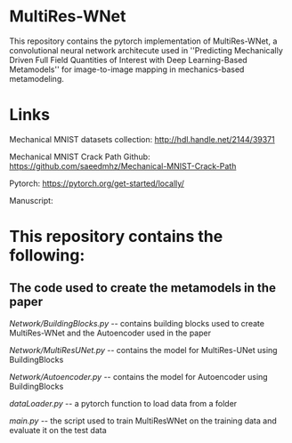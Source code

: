 # MultiRes-WNet

This repository contains the pytorch implementation of MultiRes-WNet, a convolutional neural network architecute used in ''Predicting Mechanically Driven Full Field Quantities of Interest with Deep Learning-Based Metamodels'' for image-to-image mapping in mechanics-based metamodeling.

# Links

Mechanical MNIST datasets collection: http://hdl.handle.net/2144/39371

Mechanical MNIST Crack Path Github: https://github.com/saeedmhz/Mechanical-MNIST-Crack-Path

Pytorch: https://pytorch.org/get-started/locally/

Manuscript: 

# This repository contains the following:

## The code used to create the metamodels in the paper

*Network/BuildingBlocks.py* -- contains building blocks used to create MultiRes-WNet and the Autoencoder used in the paper

*Network/MultiResUNet.py* -- contains the model for MultiRes-UNet using BuildingBlocks

*Network/Autoencoder.py* -- contains the model for Autoencoder using BuildingBlocks

*dataLoader.py* -- a pytorch function to load data from a folder

*main.py* -- the script used to train MultiResWNet on the training data and evaluate it on the test data
